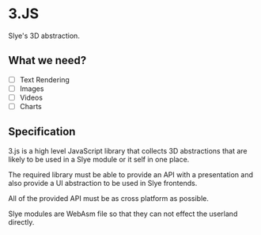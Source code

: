 # 3.JS
Slye's 3D abstraction.

## What we need?
 - [ ] Text Rendering
 - [ ] Images
 - [ ] Videos
 - [ ] Charts

## Specification
3.js is a high level JavaScript library that collects 3D abstractions that are
likely to be used in a Slye module or it self in one place.

The required library must be able to provide an API with a presentation and also
provide a UI abstraction to be used in Slye frontends.

All of the provided API must be as cross platform as possible.

Slye modules are WebAsm file so that they can not effect the userland directly.

